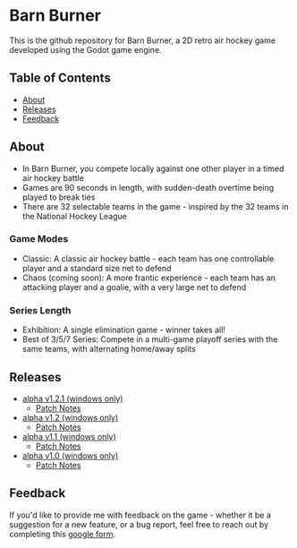 # Barn Burner

This is the github repository for Barn Burner, a 2D retro air hockey game developed using the Godot game engine.

## Table of Contents

* [About](#about)
* [Releases](#releases)
* [Feedback](#feedback)

## About

* In Barn Burner, you compete locally against one other player in a timed air hockey battle
* Games are 90 seconds in length, with sudden-death overtime being played to break ties
* There are 32 selectable teams in the game - inspired by the 32 teams in the National Hockey League

### Game Modes

* Classic: A classic air hockey battle - each team has one controllable player and a standard size net to defend
* Chaos (coming soon): A more frantic experience - each team has an attacking player and a goalie, with a very large net to defend

### Series Length

* Exhibition: A single elimination game - winner takes all!
* Best of 3/5/7 Series: Compete in a multi-game playoff series with the same teams, with alternating home/away splits

## Releases

* [alpha v1.2.1 (windows only)](Builds/BarnBurner_alpha1.2.1.exe)
	* [Patch Notes](Docs/alpha_v1.2.1.md)
* [alpha v1.2 (windows only)](Builds/BarnBurner_alpha1.2.exe)
	* [Patch Notes](Docs/alpha_v1.2.md)
* [alpha v1.1 (windows only)](Builds/BarnBurner_alpha1.1.exe)
	* [Patch Notes](Docs/alpha_v1.1.md)
* [alpha v1.0 (windows only)](Builds/BarnBurner_alpha1.0.exe)
	* [Patch Notes](Docs/alpha_v1.0.md)

## Feedback

If you'd like to provide me with feedback on the game - whether it be a suggestion for a new feature,
or a bug report, feel free to reach out by completing this <a href="https://forms.gle/pC4UamHsJSf7qScC9">google form</a>. 

